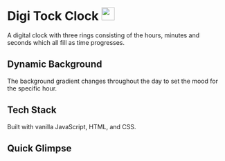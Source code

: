 <h1>
  Digi Tock Clock
  <img src="https://media.giphy.com/media/rWJRwQVItkY4E/giphy.gif" width="30px" marginTop="5px" />
</h1>

A digital clock with three rings consisting of the hours, minutes and seconds which all fill as time progresses.

## Dynamic Background

The background gradient changes throughout the day to set the mood for the specific hour.

## Tech Stack

Built with vanilla JavaScript, HTML, and CSS.

## Quick Glimpse